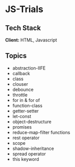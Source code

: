 # JS-Trials

## Tech Stack

**Client:** HTML, Javascript


## Topics

- abstraction-IIFE
- callback
- class
- clouser
- debounce
- throttle
- for in & for of
- function-class
- getter-setter
- let-const
- object-destructure
- promises
- reduce-map-filter functions
- rest operator
- scope
- shadow-inheritance
- spread operator
- this keyword

